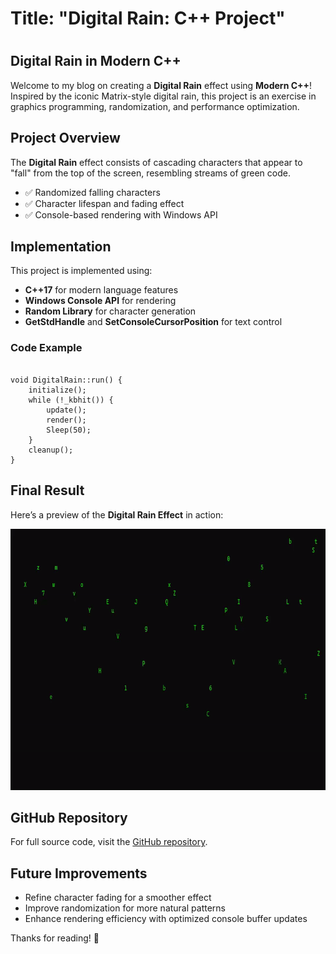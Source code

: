 
<h1>Title: "Digital Rain: C++ Project"<h1>


<h2>Digital Rain in Modern C++</h1>

<p>Welcome to my blog on creating a <strong>Digital Rain</strong> effect using <strong>Modern C++</strong>! Inspired by the iconic Matrix-style digital rain, this project is an exercise in graphics programming, randomization, and performance optimization.</p>

<h2>Project Overview</h2>
<p>The <strong>Digital Rain</strong> effect consists of cascading characters that appear to "fall" from the top of the screen, resembling streams of green code.</p>

<ul>
  <li>✅ Randomized falling characters</li>
  <li>✅ Character lifespan and fading effect</li>
  <li>✅ Console-based rendering with Windows API</li>
</ul>

<h2>Implementation</h2>
<p>This project is implemented using:</p>
<ul>
  <li><strong>C++17</strong> for modern language features</li>
  <li><strong>Windows Console API</strong> for rendering</li>
  <li><strong>Random Library</strong> for character generation</li>
  <li><strong>GetStdHandle</strong> and <strong>SetConsoleCursorPosition</strong> for text control</li>
</ul>

<h3>Code Example</h3>
<pre><code>
void DigitalRain::run() {
    initialize();
    while (!_kbhit()) {
        update();
        render();
        Sleep(50);
    }
    cleanup();
}
</code></pre>

<h2>Final Result</h2>
<p>Here’s a preview of the <strong>Digital Rain Effect</strong> in action:</p>

<img src="https://raw.githubusercontent.com/G00408184/digital-rain-cpp/main/docs/assets/video/Recording1-ezgif.com-video-to-gif-converter.gif" width="800" height="418">

<h2>GitHub Repository</h2>
<p>For full source code, visit the <a href="https://github.com/G00408184/digital-rain-cpp">GitHub repository</a>.</p>

<h2>Future Improvements</h2>
<ul>
  <li>Refine character fading for a smoother effect</li>
  <li>Improve randomization for more natural patterns</li>
  <li>Enhance rendering efficiency with optimized console buffer updates</li>
</ul>

<p>Thanks for reading! 🚀</p>
